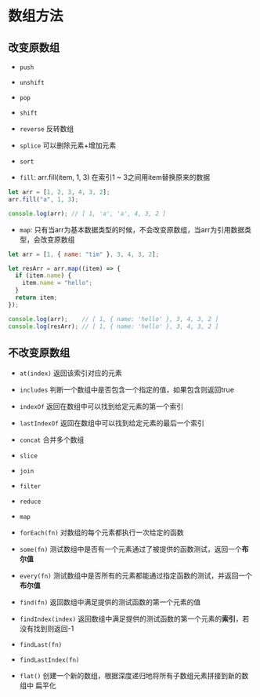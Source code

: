 # 数组方法

## 改变原数组

- `push`
- `unshift`
- `pop`
- `shift`

- `reverse` 反转数组
- `splice` 可以删除元素+增加元素

- `sort`
- `fill`: arr.fill(item, 1, 3) 在索引1 ~ 3之间用item替换原来的数据

```js
let arr = [1, 2, 3, 4, 3, 2];
arr.fill("a", 1, 3);

console.log(arr); // [ 1, 'a', 'a', 4, 3, 2 ]
```

- `map`: 只有当arr为基本数据类型的时候，不会改变原数组，当arr为引用数据类型，会改变原数组

```js
let arr = [1, { name: "tim" }, 3, 4, 3, 2];

let resArr = arr.map((item) => {
  if (item.name) {
    item.name = "hello";
  }
  return item;
});

console.log(arr);    // [ 1, { name: 'hello' }, 3, 4, 3, 2 ]
console.log(resArr); // [ 1, { name: 'hello' }, 3, 4, 3, 2 ]
```

## 不改变原数组

- `at(index)` 返回该索引对应的元素
- `includes` 判断一个数组中是否包含一个指定的值，如果包含则返回true
- `indexOf` 返回在数组中可以找到给定元素的第一个索引
- `lastIndexOf` 返回在数组中可以找到给定元素的最后一个索引

- `concat` 合并多个数组
- `slice`
- `join`

- `filter`
- `reduce`
- `map`

- `forEach(fn)` 对数组的每个元素都执行一次给定的函数
- `some(fn)` 测试数组中是否有一个元素通过了被提供的函数测试，返回一个**布尔值**
- `every(fn)` 测试数组中是否所有的元素都能通过指定函数的测试，并返回一个**布尔值**

- `find(fn)` 返回数组中满足提供的测试函数的第一个元素的值
- `findIndex(index)` 返回数组中满足提供的测试函数的第一个元素的**索引**，若没有找到则返回-1
- `findLast(fn)`
- `findLastIndex(fn)`

- `flat()` 创建一个新的数组，根据深度递归地将所有子数组元素拼接到新的数组中 扁平化
